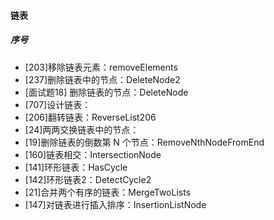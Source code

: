 #### 链表
##### 序号
- [203]移除链表元素：removeElements
- [237]删除链表中的节点：DeleteNode2
- [面试题18] 删除链表的节点：DeleteNode
- [707]设计链表：
- [206]翻转链表：ReverseList206
- [24]两两交换链表中的节点：
- [19]删除链表的倒数第 N 个节点：RemoveNthNodeFromEnd
- [160]链表相交：IntersectionNode
- [141]环形链表：HasCycle
- [142]环形链表2：DetectCycle2
- [21]合并两个有序的链表：MergeTwoLists
- [147]对链表进行插入排序：InsertionListNode
